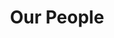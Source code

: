 ---
title: "Our People"
paginate_by: 4
sort_by: "weight"
template: "layouts/people.html"
page_template: "partials/personCard.html"
insert_anchor_links: "left"
description: "Our team brings together +30 years of experience in cloud automation, Internet storage, and infrastructure services. We are a passionate group on a collective mission to improve the planet’s situation and benefit the people around us."
---